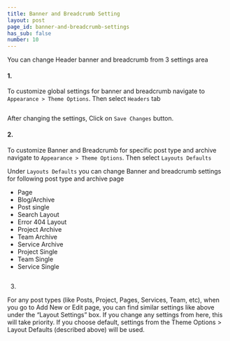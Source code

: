 ```yaml
---
title: Banner and Breadcrumb Setting
layout: post
page_id: banner-and-breadcrumb-settings
has_sub: false
number: 10
---
```


You can change Header banner and breadcrumb from 3 settings area

#### 1.

To customize global settings for banner and breadcrumb navigate to `Appearance > Theme Options`. Then select `Headers` tab

<img alt="" src="{{ 'assets/images/optimax_theme/banner-breadcrumb/bb-1.jpg' | relative_url }}">

After changing the settings, Click on `Save Changes` button.


#### 2.

To customize Banner and Breadcrumb for specific post type and archive navigate to `Appearance > Theme Options`. Then select  `Layouts Defaults`

Under `Layouts Defaults` you can change Banner and breadcrumb settings for following post type and archive page

* Page
* Blog/Archive
* Post single
* Search Layout
* Error 404 Layout
* Project Archive
* Team Archive
* Service Archive
* Project Single
* Team Single
* Service Single

<img alt="" src="{{ 'assets/images/optimax_theme/banner-breadcrumb/bb-2.jpg' | relative_url }}">


3.

For any post types (like Posts, Project, Pages, Services, Team, etc), when you go to Add New or Edit page, you can find similar settings like above under the “Layout Settings” box. If you change any settings from here, this will take priority. If you choose default, settings from the Theme Options > Layout Defaults (described above) will be used.


<img alt="" src="{{ 'assets/images/optimax_theme/banner-breadcrumb/bb-3.jpg' | relative_url }}">




